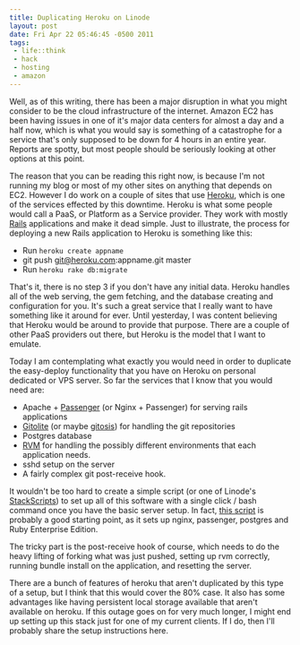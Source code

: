```yaml
--- 
title: Duplicating Heroku on Linode
layout: post
date: Fri Apr 22 05:46:45 -0500 2011
tags:
 - life::think
 - hack
 - hosting
 - amazon
---
```

Well, as of this writing, there has been a major disruption in what you might consider to be the cloud infrastructure of the internet.   Amazon EC2 has been having issues in one of it's
major data centers for almost a day and a half now, which is what you
would say is something of a catastrophe for a service that's only
supposed to be down for 4 hours in an entire year.   Reports are
spotty, but most people should be seriously looking at other options
at this point.

The reason that you can be reading this right now, is because I'm not
running my blog or most of my other sites on anything that depends on
EC2.   However I do work on a couple of sites that use
[Heroku](http://heroku.com), which is one of the services effected by
this downtime.   Heroku is what some people would call a PaaS, or 
Platform as a Service provider.  They work with mostly
[Rails](http://rubyonrails.org) applications and make it dead simple.
Just to illustrate, the process for deploying a new Rails application
to Heroku is something like this: 

  * Run `heroku create appname`
  * git push git@heroku.com:appname.git master
  * Run `heroku rake db:migrate`

That's it, there is no step 3 if you don't have any initial data.
Heroku handles all of the web serving, the gem fetching, and the
database creating and configuration for you.  It's such a great
service that I really want to have something like it around for ever.
Until yesterday, I was content believing that Heroku would be around
to provide that purpose.  There are a couple of other PaaS providers
out there, but Heroku is the model that I want to emulate.

Today I am contemplating what exactly you would need in order to
duplicate the easy-deploy functionality that you have on Heroku on
personal dedicated or VPS server.  So far the services that I know
that you would need are: 

  * Apache + [Passenger](http://www.modrails.com) (or Nginx + Passenger) for serving rails
    applications
  * [Gitolite](https://github.com/sitaramc/gitolite/wiki/) (or maybe [gitosis](http://eagain.net/gitweb/?p=gitosis.git)) for handling the git repositories
  * Postgres database
  * [RVM](http://rvm.beginrescueend.com) for handling the possibly
    different environments that each application needs.
  * sshd setup on the server
  * A fairly complex git post-receive hook.

It wouldn't be too hard to create a simple script (or one of Linode's
[StackScripts](http://www.linode.com/stackscripts/)) to set up all of
this software with a single click / bash command once you have the
basic server setup.  In fact, [this
script](http://www.linode.com/stackscripts/view/?StackScriptID=163) is
probably a good starting point, as it sets up nginx, passenger,
postgres and Ruby Enterprise Edition.

The tricky part is the post-receive hook of course, which needs to do
the heavy lifting of forking what was just pushed, setting up rvm
correctly, running bundle install on the application, and resetting
the server.

There are a bunch of features of heroku that aren't duplicated by this
type of a setup, but I think that this would cover the 80% case.
It also has some advantages like having persistent local storage
available that aren't available on heroku.  If this outage goes on for
very much longer, I might end up setting up this stack just for one of my
current clients.  If I do, then I'll probably share the setup
instructions here.

